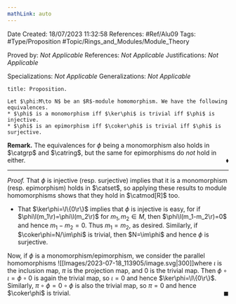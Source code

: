 ```yaml
---
mathLink: auto
---
```


<div class="topSpace"></div>

Date Created: 18/07/2023 11:32:58
References: #Ref/Alu09
Tags: #Type/Proposition #Topic/Rings_and_Modules/Module_Theory

Proved by: <i>Not Applicable</i>
References: <i>Not Applicable</i>
Justifications: <i>Not Applicable</i>

Specializations: <i>Not Applicable</i>
Generalizations: <i>Not Applicable</i>

``` ad-Proposition
title: Proposition.

Let $\phi:M\to N$ be an $R$-module homomorphism. We have the following equivalences.
* $\phi$ is a monomorphism iff $\ker\phi$ is trivial iff $\phi$ is injective.
* $\phi$ is an epimorphism iff $\coker\phi$ is trivial iff $\phi$ is surjective.

```

<b>Remark.</b> The equivalences for $\phi$ being a monomorphism also holds in $\catgrp$ and $\catring$, but the same for epimorphisms do <i>not</i> hold in either.<span style="float:right;">$\blacklozenge$</span>

---

<i>Proof.</i> That $\phi$ is injective (resp. surjective) implies that it is a monomorphism (resp. epimorphism) holds in $\catset$, so applying these results to module homomorphisms shows that they hold in $\catmod[R]$ too.
* That $\ker\phi=\l\{0\r\}$ implies that $\phi$ is injective is easy, for if $\phi\l(m_1\r)=\phi\l(m_2\r)$ for $m_1,m_2\in M$, then $\phi\l(m_1-m_2\r)=0$ and hence $m_1-m_2=0$. Thus $m_1=m_2$, as desired. Similarly, if $\coker\phi=N/\im\phi$ is trivial, then $N=\im\phi$ and hence $\phi$ is surjective.

Now, if $\phi$ is a monomorphism/epimorphism, we consider the parallel homomorphisms
![[Images/2023-07-18_113905/image.svg|300]]where $\iota$ is the inclusion map, $\pi$ is the projection map, and $0$ is the trivial map. Then $\phi\circ\iota=\phi\circ0$ is again the trivial map, so $\iota=0$ and hence $\ker\phi=\l\{0\r\}$. Similarly, $\pi\circ\phi=0\circ\phi$ is also the trivial map, so $\pi=0$ and hence $\coker\phi$ is trivial.<span style="float:right;">$\blacksquare$</span>
